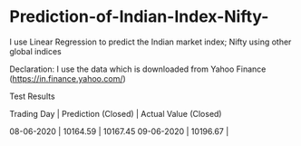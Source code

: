 # Prediction-of-Indian-Index-Nifty-
I use Linear Regression to predict the Indian market index; Nifty using other global indices 

Declaration: I use the data which is downloaded from Yahoo Finance (https://in.finance.yahoo.com/)

Test Results

Trading Day | Prediction (Closed) | Actual Value (Closed)

08-06-2020  |      10164.59       |     10167.45
09-06-2020  |      10196.67       |
